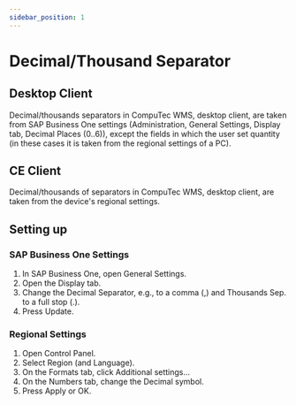 ```yaml
---
sidebar_position: 1
---
```


# Decimal/Thousand Separator

## Desktop Client

Decimal/thousands separators in CompuTec WMS, desktop client, are taken from SAP Business One settings (Administration, General Settings, Display tab, Decimal Places (0..6)), except the fields in which the user set quantity (in these cases it is taken from the regional settings of a PC).

## CE Client

Decimal/thousands of separators in CompuTec WMS, desktop client, are taken from the device's regional settings.

## Setting up

### SAP Business One Settings

1. In SAP Business One, open General Settings.
2. Open the Display tab.
3. Change the Decimal Separator, e.g., to a comma (,) and Thousands Sep. to a full stop (.).
4. Press Update.

### Regional Settings

1. Open Control Panel.
2. Select Region (and Language).
3. On the Formats tab, click Additional settings...
4. On the Numbers tab, change the Decimal symbol.
5. Press Apply or OK.

